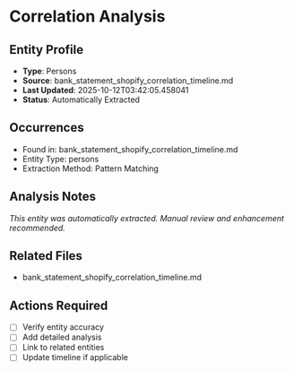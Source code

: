 # Correlation Analysis

## Entity Profile
- **Type**: Persons
- **Source**: bank_statement_shopify_correlation_timeline.md
- **Last Updated**: 2025-10-12T03:42:05.458041
- **Status**: Automatically Extracted

## Occurrences
- Found in: bank_statement_shopify_correlation_timeline.md
- Entity Type: persons
- Extraction Method: Pattern Matching

## Analysis Notes
*This entity was automatically extracted. Manual review and enhancement recommended.*

## Related Files
- bank_statement_shopify_correlation_timeline.md

## Actions Required
- [ ] Verify entity accuracy
- [ ] Add detailed analysis
- [ ] Link to related entities
- [ ] Update timeline if applicable
